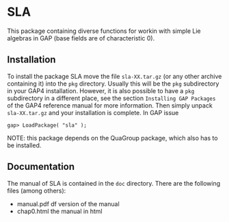 # SLA

This package containing diverse functions for workin with simple Lie
algebras in GAP (base fields are of characteristic 0).


## Installation

To install the package SLA move the file `sla-XX.tar.gz`
(or any other archive containing it) into the `pkg` directory.
Usually this will be the `pkg` subdirectory in your GAP4 installation.
However, it is also possible to have a `pkg` subdirectory in a
different place, see the section `Installing GAP Packages` of the
GAP4 reference manual for more information.
Then simply unpack `sla-XX.tar.gz` and your installation is
complete.
In GAP issue

    gap> LoadPackage( "sla" );

NOTE: this package depends on the QuaGroup package, which also has
to be installed.


## Documentation

The manual of SLA is contained in the `doc` directory. There are the
following files (among others):

* manual.pdf       df version of the manual
* chap0.html      the manual in html

